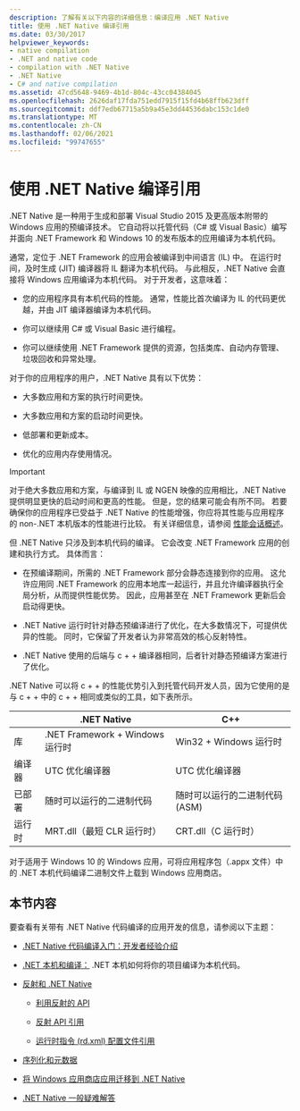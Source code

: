 ```yaml
---
description: 了解有关以下内容的详细信息：编译应用 .NET Native
title: 使用 .NET Native 编译引用
ms.date: 03/30/2017
helpviewer_keywords:
- native compilation
- .NET and native code
- compilation with .NET Native
- .NET Native
- C# and native compilation
ms.assetid: 47cd5648-9469-4b1d-804c-43cc04384045
ms.openlocfilehash: 2626daf17fda751edd7915f15fd4b68ffb623dff
ms.sourcegitcommit: ddf7edb67715a5b9a45e3dd44536dabc153c1de0
ms.translationtype: MT
ms.contentlocale: zh-CN
ms.lasthandoff: 02/06/2021
ms.locfileid: "99747655"
---
```

# <a name="compiling-apps-with-net-native"></a>使用 .NET Native 编译引用

.NET Native 是一种用于生成和部署 Visual Studio 2015 及更高版本附带的 Windows 应用的预编译技术。 它自动将以托管代码（C# 或 Visual Basic）编写并面向 .NET Framework 和 Windows 10 的发布版本的应用编译为本机代码。

通常，定位于 .NET Framework 的应用会被编译到中间语言 (IL) 中。 在运行时间，及时生成 (JIT) 编译器将 IL 翻译为本机代码。 与此相反，.NET Native 会直接将 Windows 应用编译为本机代码。 对于开发者，这意味着：

- 您的应用程序具有本机代码的性能。 通常，性能比首次编译为 IL 的代码更优越，并由 JIT 编译器编译为本机代码。

- 你可以继续用 C# 或 Visual Basic 进行编程。

- 你可以继续使用 .NET Framework 提供的资源，包括类库、自动内存管理、垃圾回收和异常处理。

对于你的应用程序的用户，.NET Native 具有以下优势：

- 大多数应用和方案的执行时间更快。

- 大多数应用和方案的启动时间更快。

- 低部署和更新成本。

- 优化的应用内存使用情况。

> [!IMPORTANT]
> 对于绝大多数应用和方案，与编译到 IL 或 NGEN 映像的应用相比，.NET Native 提供明显更快的启动时间和更高的性能。 但是，您的结果可能会有所不同。 若要确保你的应用程序已受益于 .NET Native 的性能增强，你应将其性能与应用程序的 non-.NET 本机版本的性能进行比较。 有关详细信息，请参阅 [性能会话概述](/visualstudio/profiling/performance-session-overview)。

但 .NET Native 只涉及到本机代码的编译。 它会改变 .NET Framework 应用的创建和执行方式。 具体而言：

- 在预编译期间，所需的 .NET Framework 部分会静态连接到你的应用。 这允许应用同 .NET Framework 的应用本地库一起运行，并且允许编译器执行全局分析，从而提供性能优势。 因此，应用甚至在 .NET Framework 更新后会启动得更快。

- .NET Native 运行时针对静态预编译进行了优化，在大多数情况下，可提供优异的性能。 同时，它保留了开发者认为非常高效的核心反射特性。

- .NET Native 使用的后端与 c + + 编译器相同，后者针对静态预编译方案进行了优化。

.NET Native 可以将 c + + 的性能优势引入到托管代码开发人员，因为它使用的是与 c + + 中的 c + + 相同或类似的工具，如下表所示。

||.NET Native|C++|
|-|----------------------------------------------------------------|-----------|
|库|.NET Framework + Windows 运行时|Win32 + Windows 运行时|
|编译器|UTC 优化编译器|UTC 优化编译器|
|已部署|随时可以运行的二进制代码|随时可以运行的二进制代码 (ASM)|
|运行时|MRT.dll（最短 CLR 运行时）|CRT.dll（C 运行时）|

对于适用于 Windows 10 的 Windows 应用，可将应用程序包（.appx 文件）中的 .NET 本机代码编译二进制文件上载到 Windows 应用商店。

## <a name="in-this-section"></a>本节内容

要查看有关带有 .NET Native 代码编译的应用开发的信息，请参阅以下主题：

- [.NET Native 代码编译入门：开发者经验介绍](getting-started-with-net-native.md)

- [.NET 本机和编译：](net-native-and-compilation.md) .NET 本机如何将你的项目编译为本机代码。

- [反射和 .NET Native](reflection-and-net-native.md)

  - [利用反射的 API](apis-that-rely-on-reflection.md)

  - [反射 API 引用](net-native-reflection-api-reference.md)

  - [运行时指令 (rd.xml) 配置文件引用](runtime-directives-rd-xml-configuration-file-reference.md)

- [序列化和元数据](serialization-and-metadata.md)

- [将 Windows 应用商店应用迁移到 .NET Native](migrating-your-windows-store-app-to-net-native.md)

- [.NET Native 一般疑难解答](net-native-general-troubleshooting.md)
